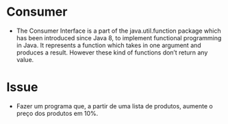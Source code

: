 # Consumer

- The Consumer Interface is a part of the java.util.function package which has been introduced since Java 8, to implement functional programming in Java. It represents a function which takes in one argument and produces a result. However these kind of functions don’t return any value.

# Issue

- Fazer um programa que, a partir de uma lista de produtos, aumente o
preço dos produtos em 10%.

